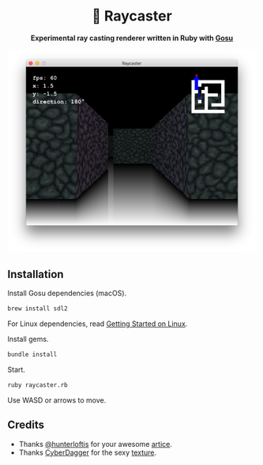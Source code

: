 <div align="center">
  <h1>🔆 Raycaster</h1>
  <p>
    <strong>
      Experimental ray casting renderer written in Ruby with
      <a href="https://www.libgosu.org/">Gosu</a>
    </strong>
  </p>
  <img src="assets/screenshot.png" />
</div>

## Installation

Install Gosu dependencies (macOS).

```sh
brew install sdl2
```

For Linux dependencies, read [Getting Started on Linux](https://github.com/gosu/gosu/wiki/Getting-Started-on-Linux).

Install gems.

```sh
bundle install
```

Start.

```sh
ruby raycaster.rb
```

Use WASD or arrows to move.

## Credits

- Thanks [@hunterloftis](https://github.com/hunterloftis) for your awesome [artice](http://www.playfuljs.com/a-first-person-engine-in-265-lines/).
- Thanks [CyberDagger](http://cyberdagger.deviantart.com/) for the sexy [texture](http://cyberdagger.deviantart.com/art/Dark-Stone-Floor-Texture-301408108).
